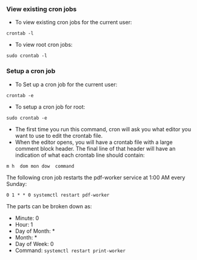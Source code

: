 ### View existing cron jobs
- To view existing cron jobs for the current user:
```shell
crontab -l
```
- To view root cron jobs:
```shell
sudo crontab -l
```
### Setup a cron job
- To Set up a cron job for the current user:
```shell
crontab -e
```
- To setup a cron job for root:
```shell
sudo crontab -e
```
- The first time you run this command, cron will ask you what editor you want to use to edit the crontab file.
- When the editor opens, you will have a crontab file with a large comment block header. The final line of that header will have an indication of what each crontab line should contain:
```
m h  dom mon dow  command
```

The following cron job restarts the pdf-worker service at 1:00 AM every Sunday:
```shell
0 1 * * 0 systemctl restart pdf-worker
```

The parts can be broken down as:
- Minute: 0
- Hour: 1
- Day of Month: *
- Month: *
- Day of Week: 0
- Command: `systemctl restart print-worker`


